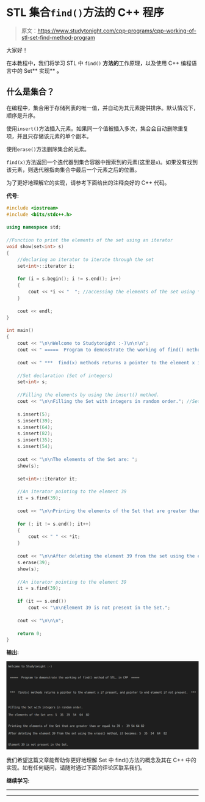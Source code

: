 # STL 集合`find()`方法的 C++ 程序

> 原文：<https://www.studytonight.com/cpp-programs/cpp-working-of-stl-set-find-method-program>

大家好！

在本教程中，我们将学习 STL 中 `find()` **方法的**工作原理，以及使用 C++ 编程语言中的 Set** 实现** **。**

## 什么是集合？

在编程中，集合用于存储列表的唯一值，并自动为其元素提供排序。默认情况下，顺序是升序。

使用`insert()`方法插入元素。如果同一个值被插入多次，集合会自动删除重复项，并且只存储该元素的单个副本。

使用`erase()`方法删除集合的元素。

`find(x)`方法返回一个迭代器到集合容器中搜索到的元素(这里是`x`)。如果没有找到该元素，则迭代器指向集合中最后一个元素之后的位置。

为了更好地理解它的实现，请参考下面给出的注释良好的 C++ 代码。

**代号:**

```cpp
#include <iostream>
#include <bits/stdc++.h>

using namespace std;

//Function to print the elements of the set using an iterator
void show(set<int> s)
{
    //declaring an iterator to iterate through the set
    set<int>::iterator i;

    for (i = s.begin(); i != s.end(); i++)
    {
        cout << *i << "  "; //accessing the elements of the set using * as i stores the address to each element
    }

    cout << endl;
}

int main()
{
    cout << "\n\nWelcome to Studytonight :-)\n\n\n";
    cout << " =====  Program to demonstrate the working of find() method of STL, in CPP  ===== \n\n\n\n";

    cout << " ***  find(x) methods returns a pointer to the element x if present, and pointer to end element if not present.  *** \n\n";

    //Set declaration (Set of integers)
    set<int> s;

    //Filling the elements by using the insert() method.
    cout << "\n\nFilling the Set with integers in random order."; //Set automatically stores them in order

    s.insert(5);
    s.insert(39);
    s.insert(64);
    s.insert(82);
    s.insert(35);
    s.insert(54);

    cout << "\n\nThe elements of the Set are: ";
    show(s);

    set<int>::iterator it;

    //An iterator pointing to the element 39
    it = s.find(39);

    cout << "\n\nPrinting the elements of the Set that are greater than or equal to 39 : ";

    for (; it != s.end(); it++)
    {
        cout << " " << *it;
    }

    cout << "\n\nAfter deleting the element 39 from the set using the erase() method, it becomes: ";
    s.erase(39);
    show(s);

    //An iterator pointing to the element 39
    it = s.find(39);

    if (it == s.end())
        cout << "\n\nElement 39 is not present in the Set.";

    cout << "\n\n\n";

    return 0;
} 
```

**输出:**

![C++ find() method in set](img/e102ecae45e588bde3c8b4315b20ee21.png)

我们希望这篇文章能帮助你更好地理解 Set 中 find()方法的概念及其在 C++ 中的实现。如有任何疑问，请随时通过下面的评论区联系我们。

**继续学习:**

* * *

* * *